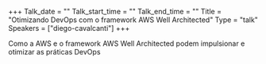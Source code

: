 +++
Talk_date = ""
Talk_start_time = ""
Talk_end_time = ""
Title = "Otimizando DevOps com o framework AWS Well Architected"
Type = "talk"
Speakers = ["diego-cavalcanti"]
+++

Como a AWS e o framework AWS Well Architected podem impulsionar e otimizar as práticas DevOps
